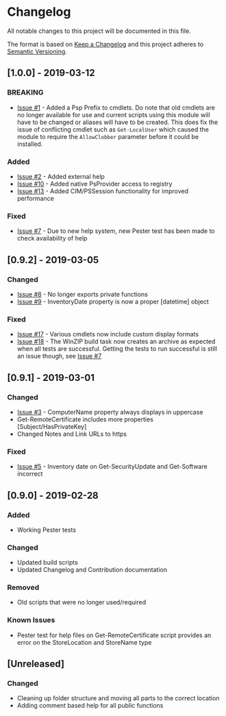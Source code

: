 # Changelog

All notable changes to this project will be documented in this file.

The format is based on [Keep a Changelog](http://keepachangelog.com/en/1.0.0/)
and this project adheres to [Semantic Versioning](http://semver.org/spec/v2.0.0.html).

## [1.0.0] - 2019-03-12

### BREAKING

- [Issue #1](https://github.com/powershellpr0mpt/PSP-Inventory/issues/1) - Added a Psp Prefix to cmdlets.
  Do note that old cmdlets are no longer available for use and current scripts using this module will have to be changed or aliases will have to be created.
  This does fix the issue of conflicting cmdlet such as `Get-LocalUser` which caused the module to require the `AllowClobber` parameter before it could be installed.

### Added

- [Issue #2](https://github.com/powershellpr0mpt/PSP-Inventory/issues/2) - Added external help
- [Issue #10](https://github.com/powershellpr0mpt/PSP-Inventory/issues/10) - Added native PsProvider access to registry
- [Issue #13](https://github.com/powershellpr0mpt/PSP-Inventory/issues/13) - Added CIM/PSSession functionality for improved performance

### Fixed

- [Issue #7](https://github.com/powershellpr0mpt/PSP-Inventory/issues/7) - Due to new help system, new Pester test has been made to check availability of help

## [0.9.2] - 2019-03-05

### Changed

- [Issue #8](https://github.com/powershellpr0mpt/PSP-Inventory/issues/8) - No longer exports private functions
- [Issue #9](https://github.com/powershellpr0mpt/PSP-Inventory/issues/9) - InventoryDate property is now a proper [datetime] object


### Fixed

- [Issue #17](https://github.com/powershellpr0mpt/PSP-Inventory/issues/17) - Various cmdlets now include custom display formats
- [Issue #18](https://github.com/powershellpr0mpt/PSP-Inventory/issues/18) - The WinZIP build task now creates an archive as expected when all tests are successful. Getting the tests to run successful is still an issue though, see [Issue #7](https://github.com/powershellpr0mpt/PSP-Inventory/issues/7)

## [0.9.1] - 2019-03-01

### Changed

- [Issue #3](https://github.com/powershellpr0mpt/PSP-Inventory/pull/3) - ComputerName property always displays in uppercase
- Get-RemoteCertificate includes more properties [Subject/HasPrivateKey]
- Changed Notes and Link URLs to https

### Fixed

- [Issue #5](https://github.com/powershellpr0mpt/PSP-Inventory/pull/5) - Inventory date on Get-SecurityUpdate and Get-Software incorrect

## [0.9.0] - 2019-02-28

### Added

- Working Pester tests

### Changed

- Updated build scripts
- Updated Changelog and Contribution documentation

### Removed

- Old scripts that were no longer used/required

### Known Issues

- Pester test for help files on Get-RemoteCertificate script provides an error on the StoreLocation and StoreName type

## [Unreleased]

### Changed

- Cleaning up folder structure and moving all parts to the correct location
- Adding comment based help for all public functions
